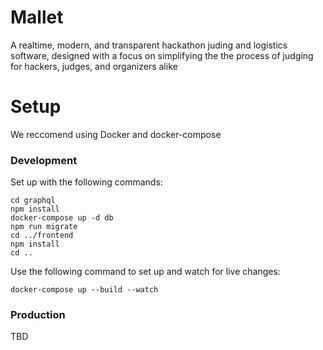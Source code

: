 # Mallet

A realtime, modern, and transparent hackathon juding and logistics software, designed with a focus on simplifying the the process of judging for hackers, judges, and organizers alike

# Setup

We reccomend using Docker and docker-compose

### Development

Set up with the following commands:

```
cd graphql
npm install
docker-compose up -d db
npm run migrate
cd ../frontend
npm install
cd ..
```

Use the following command to set up and watch for live changes:

```
docker-compose up --build --watch
```

### Production

TBD
